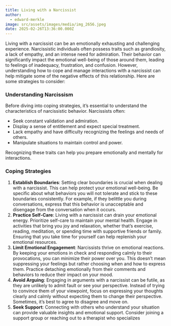 ```yaml
---
title: Living with a Narcissist
author:
  - edward-merkle
image: src/assets/images/media/img_2656.jpeg
date: 2025-02-26T13:36:00.000Z
---
```

Living with a narcissist can be an emotionally exhausting and challenging experience. Narcissistic individuals often possess traits such as grandiosity, a lack of empathy, and an intense need for admiration. Their behavior can significantly impact the emotional well-being of those around them, leading to feelings of inadequacy, frustration, and confusion. However, understanding how to cope and manage interactions with a narcissist can help mitigate some of the negative effects of this relationship. Here are some strategies to consider:

### Understanding Narcissism

Before diving into coping strategies, it’s essential to understand the characteristics of narcissistic behavior. Narcissists often:

* Seek constant validation and admiration.
* Display a sense of entitlement and expect special treatment.
* Lack empathy and have difficulty recognizing the feelings and needs of others.
* Manipulate situations to maintain control and power.

Recognizing these traits can help you prepare emotionally and mentally for interactions.

### Coping Strategies

1. **Establish Boundaries**: Setting clear boundaries is crucial when dealing with a narcissist. This can help protect your emotional well-being. Be specific about what behaviors you will not tolerate and stick to these boundaries consistently. For example, if they belittle you during conversations, express that this behavior is unacceptable and disengage from the conversation when it occurs.
2. **Practice Self-Care**: Living with a narcissist can drain your emotional energy. Prioritize self-care to maintain your mental health. Engage in activities that bring you joy and relaxation, whether that’s exercise, reading, meditation, or spending time with supportive friends or family. Ensuring that you take time for yourself can help replenish your emotional resources.
3. **Limit Emotional Engagement**: Narcissists thrive on emotional reactions. By keeping your emotions in check and responding calmly to their provocations, you can minimize their power over you. This doesn’t mean suppressing your feelings but rather choosing when and how to express them. Practice detaching emotionally from their comments and behaviors to reduce their impact on your mood.
4. **Avoid Arguing**: Engaging in arguments with a narcissist can be futile, as they are unlikely to admit fault or see your perspective. Instead of trying to convince them of your viewpoint, focus on expressing your thoughts clearly and calmly without expecting them to change their perspective. Sometimes, it’s best to agree to disagree and move on.
5. **Seek Support**: Connecting with others who understand your situation can provide valuable insights and emotional support. Consider joining a support group or reaching out to a therapist who specializes
